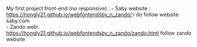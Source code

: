 My first project front-end (no responsive) :  - Saby website : https://hongly21.github.io/webfontendsby_n_zando/   i do follow website saby.com  
                                              - Zando web: https://hongly21.github.io/webfontendsby_n_zando/zando.html   follow zando website

